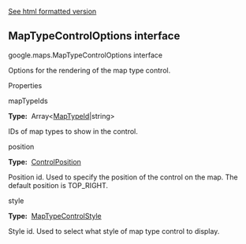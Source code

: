 [See html formatted version](https://huasofoundries.github.io/google-maps-documentation/MapTypeControlOptions.html)


MapTypeControlOptions interface
-------------------------------

google.maps.MapTypeControlOptions interface

Options for the rendering of the map type control.

Properties

mapTypeIds

**Type:**  Array<[MapTypeId](https://github.com/amenadiel/google-maps-documentation/blob/master/docs/MapTypeId.md)|string>

IDs of map types to show in the control.

position

**Type:**  [ControlPosition](https://github.com/amenadiel/google-maps-documentation/blob/master/docs/ControlPosition.md)

Position id. Used to specify the position of the control on the map. The default position is TOP\_RIGHT.

style

**Type:**  [MapTypeControlStyle](https://github.com/amenadiel/google-maps-documentation/blob/master/docs/MapTypeControlStyle.md)

Style id. Used to select what style of map type control to display.